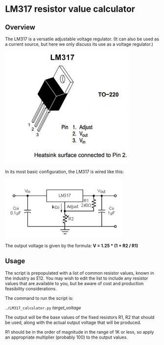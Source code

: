 # LM317 resistor value calculator

## Overview

The LM317 is a versatile adjustable voltage regulator. (It can also be used as a current source,
but here we only discuss its use as a voltage regulator.)

![LM317 TO-220](LM317.jpg)

In its most basic configuration, the LM317 is wired like this:

![LM317 simple voltage regulator](LM317-basic.jpg)

The output voltage is given by the formula: **V = 1.25 * (1 + R2 / R1)**

## Usage

The script is prepopulated with a list of common resistor values, known in the industry
as E12. You may wish to edit the list to include any resistor values that are available to you,
but be aware of cost and production feasibility considerations.

The command to run the script is:

`./LM317_calculator.py` *target_voltage*

The output will be the base values of the fixed resistors R1, R2 that should be used,
along with the actual output voltage that will be produced.

R1 should be in the order of magnitude in the range of 1K or less, so apply an appropriate
multiplier (probably 100) to the output values.
